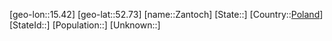 ﻿---
location: [52.73,15.42]
type: City
tags:
- geo/City


SpocWebEntityId: 35781
isDeleted: false
confidential: public

---
[geo-lon::15.42]
[geo-lat::52.73]
[name::Zantoch]
[State::]
[Country::[Poland](geo/Continent/Europe/Poland.md)]
[StateId::]
[Population::]
[Unknown::]

